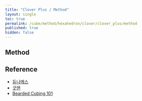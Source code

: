 ```yaml
---
title: "Clover Plus / Method"
layout: single
toc: true
permalink: /cube/method/hexahedron/clover/clover_plus/method
published: true
hidden: false
---
```


<head>
  <base target="_blank">
</head>



## Method



## Reference

- [듀나메스](https://youtu.be/hurdVh7nxZY)
- [굿맨](https://youtu.be/gfVEHmBB55A)
- [Bearded Cubing 101](https://youtu.be/9UBbv3K3cQI)